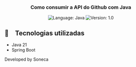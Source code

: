 <h3 align="center">
  Como consumir a API do Github com Java
</h3>

<p align="center">

  <img alt="Language: Java" src="https://img.shields.io/badge/language-java-green">
  <img alt="Version: 1.0" src="https://img.shields.io/badge/version-1.0-yellowgreen">

</p>


## :rocket: Tecnologias utilizadas

* Java 21
* Spring Boot

Developed by Soneca